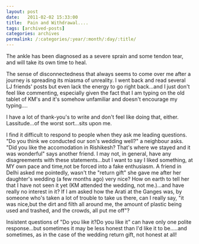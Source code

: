 ```yaml
---
layout: post
date:	2011-02-02 15:33:00
title:  Pain and Withdrawal....
tags: [archived-posts]
categories: archives
permalink: /:categories/:year/:month/:day/:title/
---
```

The ankle  has been diagnosed as a severe sprain and some tendon tear, and will take its own time to heal.

The sense of disconnectedness that always seems to come over me after a journey is spreading its miasma of unreality. I went back and read several LJ friends' posts but even lack the energy to go right back...and I just don't feel like commenting, especially given the fact that I am typing on the old tablet of KM's and it's somehow unfamiliar and doesn't encourage my typing....

I have a lot of thank-you's to write and don't feel like doing that, either. Lassitude...of the worst sort...sits upon me.

I find it difficult to respond to people when they ask me leading questions. "Do you think we conducted our son's wedding  well?" a neighbour asks. "Did you like the accomodation in Rishikesh? That's where we stayed and it was wonderful" says another friend. I may not, in general, have any disagreements with these statements...but I want to say I liked something, at MY own pace and time,not be forced into a fake enthusiasm. A friend in Delhi asked me pointedly, wasn't the "return gift" she gave  me after her daughter's wedding (a few months ago) very nice? How on earth to tell her that I have not seen it yet (KM attended the wedding, not me.)...and have really no interest in it? If I am asked how the Arati at the Ganges was, by someone who's taken a lot of trouble to take us there, can I really say, "it was nice,but the dirt and filth all around me, the amount of plastic being used and trashed, and the crowds, all put me off"?

Insistent questions of "Do you like it?Do you like it" can have only one polite response...but sometimes it may  be less honest than I'd like it to be.....and sometimes, as in the case of the wedding return gift, not honest at all!
